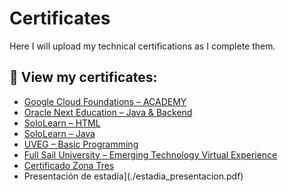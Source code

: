 # Certificates

Here I will upload my technical certifications as I complete them.


## 📄 View my certificates:

- [Google Cloud Foundations – ACADEMY](./google-cloud-foundations.pdf)
- [Oracle Next Education – Java & Backend](./oracle-next-backend.pdf)
- [SoloLearn – HTML](./sololearn-html.png)
- [SoloLearn – Java](./sololearn-java.png)
- [UVEG – Basic Programming](./uveg-basic-programming.pdf)
- [Full Sail University – Emerging Technology Virtual Experience](./FullSail.pdf)
- [Certificado Zona Tres](./zona3-ia-descentralizada.jpeg)
- Presentación de estadía](./estadia_presentacion.pdf)
